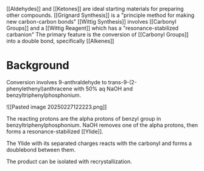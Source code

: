 [[Aldehydes]] and [[Ketones]] are ideal starting materials for preparing other compounds.
[[Grignard Synthesis]] is a "principle method for making new carbon-carbon bonds"
[[Wittig Synthesis]] involves [[Carbonyl Groups]] and a [[Wittig Reagent]] which has a "resonance-stabilized carbanion"
The primary feature is the conversion of [[Carbonyl Groups]] into a double bond, specifically [[Alkenes]]

# Background

Conversion involves 9-anthraldehyde to trans-9-(2-phenylethenyl)anthracene with 50% aq NaOH and benzyltriphenylphosphonium.

![[Pasted image 20250227122223.png]]

The reacting protons are the alpha protons of benzyl group in benzyltriphenylphosphonium.
NaOH removes one of the alpha protons, then forms a resonance-stabilized [[Ylide]].

The Ylide with its separated charges reacts with the carbonyl and forms a doublebond between them.

The product can be isolated with recrystallization.
